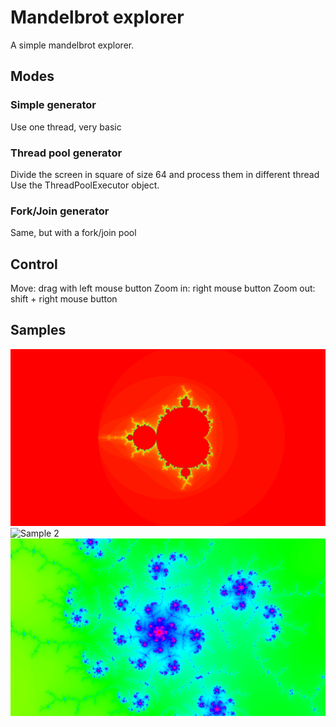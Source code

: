 # Mandelbrot explorer

A simple mandelbrot explorer.

## Modes

### Simple generator
Use one thread, very basic

### Thread pool generator
Divide the screen in square of size 64 and process them in different thread
Use the ThreadPoolExecutor object.

### Fork/Join generator
Same, but with a fork/join pool

## Control

Move: drag with left mouse button
Zoom in: right mouse button
Zoom out: shift + right mouse button

## Samples

![Sample 1](images/sample1.png)
![Sample 2](images/sample2.png)
![Sample 3](images/sample3.png)